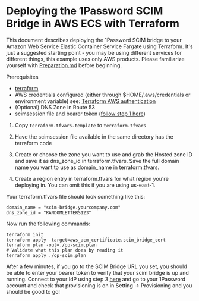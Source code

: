 # Deploying the 1Password SCIM Bridge in AWS ECS with Terraform

This document describes deploying the 1Password SCIM bridge to your Amazon Web Service Elastic Container Service Fargate using Terraform. It's just a suggested starting point - you may be using different services for different things, this example uses only AWS products. Please familiarize yourself with [Preparation.md](../../Preparation.md) before beginning.

Prerequisites
- [terraform](https://learn.hashicorp.com/tutorials/terraform/install-cli)
- AWS credentials configured (either through $HOME/.aws/credentials or environment variable)
  see: [Terraform AWS authentication](https://registry.terraform.io/providers/hashicorp/aws/latest/docs#authentication)
- (Optional) DNS Zone in Route 53
- scimsession file and bearer token ([follow step 1 here](https://support.1password.com/scim/))

1. Copy `terraform.tfvars.template` to `terraform.tfvars`

2. Have the scimsession file available in the same directory has the terraform code

3. Create or choose the zone you want to use and grab the Hosted zone ID and save it as dns_zone_id in terraform.tfvars. Save the full domain name you want to use as domain_name in terraform.tfvars.

4. Create a region entry in terraform.tfvars for what region you're deploying in. You can omit this if you are using us-east-1.

Your terraform.tfvars file should look something like this:
```
domain_name = "scim-bridge.yourcompany.com"
dns_zone_id = "RANDOMLETTERS123"
```

Now run the following commands:
```
terraform init
terraform apply -target=aws_acm_certificate.scim_bridge_cert
terraform plan -out=./op-scim.plan
# Validate what this plan does by reading it
terraform apply ./op-scim.plan
```

After a few minutes, if you go to the SCIM Bridge URL you set, you should be able to enter your bearer token to verify that your scim bridge is up and running. Connect to your IdP using step 3 [here](https://support.1password.com/scim/) and go to your 1Password account and check that provisioning is on in Setting -> Provisioning and you should be good to go!
